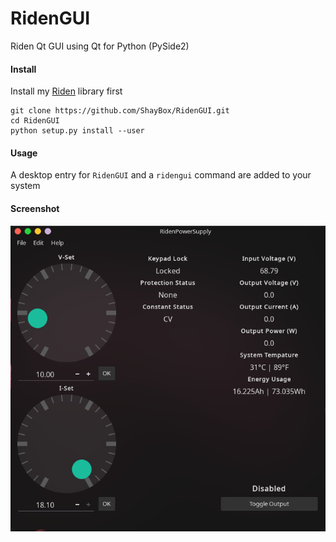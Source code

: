 # RidenGUI
Riden Qt GUI using Qt for Python (PySide2)

#### Install
Install my [Riden](https://github.com/ShayBox/Riden) library first
```
git clone https://github.com/ShayBox/RidenGUI.git
cd RidenGUI
python setup.py install --user
```

#### Usage
A desktop entry for `RidenGUI` and a `ridengui` command are added to your system

#### Screenshot
![](data/screenshot.png)